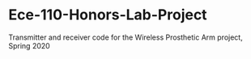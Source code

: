 # Ece-110-Honors-Lab-Project
Transmitter and receiver code for the Wireless Prosthetic Arm project, Spring 2020 
